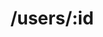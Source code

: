 ---
title: /users/:id
position: 1.3
type: get
description: Load user profile
parameters:
  - name:
    content:
content_markdown: |-
  <b>:id</b> is the value of user's loyalty id
  {: .info}

  Returns the profile of the user
left_code_blocks:
  - code_block: |-
      $.get("https://api.getshoutout.com/loyaltyservice/users/:id", {
      }, function(data) {
        alert(data);
      });
    title: jQuery
    language: javascript
right_code_blocks:
  - code_block: |2-
      {
        "name": "John",
        "loyalty_id": "LOYAL-USER-001",
        "points": 17,
        "tier": "Level 1",
        "tier_points": 15,
        "benefits": [
          "10% Discount on all products"
        ]
      }
    title: Response
    language: json
  - code_block: |2-
      {
        "message": "<error message>"
      }
    title: Error
    language: json
---